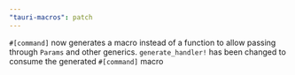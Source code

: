 ```yaml
---
"tauri-macros": patch
---
```


`#[command]` now generates a macro instead of a function to allow passing through `Params` and other generics.
`generate_handler!` has been changed to consume the generated `#[command]` macro
